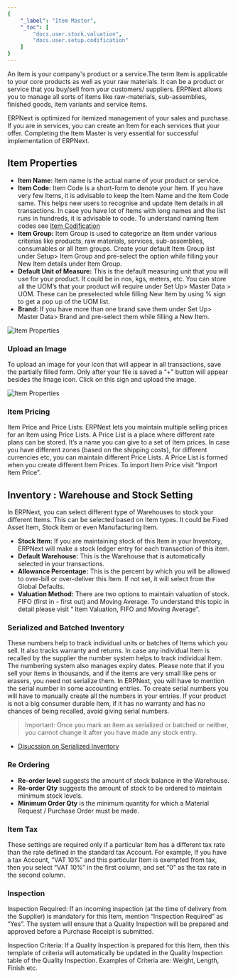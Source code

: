 ```yaml
---
{
	"_label": "Item Master",
	"_toc": [
		"docs.user.stock.valuation",
		"docs.user.setup.codification"
	]
}
---
```

An Item is your company's product or a service.The term Item is applicable to your core products as well as your raw materials. It can be a product or service that you buy/sell from your customers/ suppliers. ERPNext allows you to manage all sorts of items like raw-materials, sub-assemblies, finished goods, item variants and service items. 

ERPNext is optimized for itemized management of your sales and purchase. If you are in services, you can create an Item for each services that your offer. Completing the Item Master is very essential for successful implementation of ERPNext.

## Item Properties

- **Item Name:** Item name is the actual name of your product or service.
- **Item Code:** Item Code is a short-form to denote your Item. If you have very few Items, it is advisable to keep the Item Name and the Item Code same. This helps new users to recognise and update Item details in all transactions. In case you have lot of Items with long names and the list runs in hundreds, it is advisable to code. To understand naming Item codes see [Item Codification](docs.user.setup.codification.html)
- **Item Group:** Item Group is used to categorize an Item under various criterias like products, raw materials, services, sub-assemblies, consumables or all Item groups. Create your default Item Group list under Setup> Item Group and pre-select the option while filling your New Item details under Item Group.
- **Default Unit of Measure:** This is the default measuring unit that you will use for your product. It could be in nos, kgs, meters, etc. You can store all the UOM’s that your product will require under Set Up> Master Data > UOM. These can be preselected while filling New Item by using % sign to get a pop up of the UOM list. 
- **Brand:** If you have more than one brand save them under Set Up> Master Data> Brand and pre-select them while filling a New Item.

![Item Properties](img/item-properties.png)

### Upload an Image

To  upload an image for your icon that will appear in all transactions, save the partially filled form. Only after your file is saved a “+” button will appear besides the Image icon. Click on this sign and upload the image.

![Item Properties](img/item-add-image.png)

### Item Pricing

Item Price and Price Lists: ERPNext lets you maintain multiple selling prices for an Item using Price Lists. A Price List is a place where different rate plans can be stored. It’s a name you can give to a set of Item prices. In case you have different zones (based on the shipping costs), for different currencies etc, you can maintain different Price Lists. A Price List is formed when you create different Item Prices. To import Item Price visit “Import Item Price”.

## Inventory : Warehouse and Stock Setting

In ERPNext, you can select  different type of Warehouses to stock your different Items. This can be selected based on Item types. It could be Fixed Asset Item, Stock Item or even Manufacturing Item. 

- **Stock Item:** If you are maintaining stock of this Item in your Inventory, ERPNext will make a stock ledger entry for each transaction of this item.
- **Default Warehouse:** This is the Warehouse that is automatically selected in your transactions. 
- **Allowance Percentage:** This is the  percent by which you will be allowed to over-bill or  over-deliver this Item. If not set, it will select from  the Global Defaults. 
- **Valuation Method:** There are two options to maintain valuation of stock. FIFO (first in -  first out) and Moving Average. To understand this topic in detail please visit “ Item Valuation, FIFO and Moving Average”.

### Serialized and Batched Inventory

These numbers help to track individual units or batches of Items which you sell. It also tracks warranty and returns. In case any individual Item is recalled by the supplier the number system helps to track individual Item. The numbering system  also manages expiry dates. Please note that if you sell your items in thousands, and if the items are very small like pens or erasers, you need not serialize them. In ERPNext, you will have to mention the serial number in some accounting entries. To create serial numbers you will have to manually create all the numbers in your entries. If your product is not a big consumer durable Item, if it has no warranty and has no chances of being  recalled, avoid giving serial numbers. 

> Important: Once you mark an item as serialized or batched or neither, you cannot change it after you have made any stock entry.

- [Disucssion on Serialized Inventory](docs.user.stock.serialized.html)

### Re Ordering

- **Re-order level** suggests the amount of stock balance in the Warehouse. 
- **Re-order Qty** suggests the amount of stock to be ordered  to maintain minimum stock levels.
- **Minimum Order Qty** is the minimum quantity for which a Material Request / Purchase Order must be made.

### Item Tax

These settings are required only if a particular Item has a different tax rate than the rate defined in the standard tax Account. For example,  If you have a tax Account, “VAT 10%” and this particular Item is exempted from tax, then you select “VAT 10%” in the first column, and set “0” as the tax rate in the second column.

### Inspection

Inspection Required: If an incoming inspection (at the time of delivery from the Supplier) is mandatory for this Item, mention “Inspection Required” as “Yes”. The system will ensure that a Quality Inspection will be prepared and approved before a Purchase 	Receipt is submitted.

Inspection Criteria: If a Quality Inspection is prepared for this Item, then this template of criteria will automatically be updated in the Quality Inspection table of the Quality Inspection. Examples of Criteria are: Weight, Length, Finish etc.
